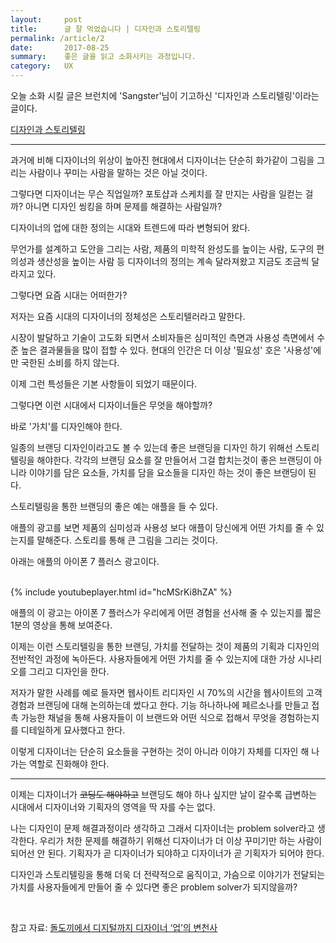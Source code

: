 ```yaml
---
layout:     post
title:      글 잘 먹었습니다 | 디자인과 스토리텔링
permalink: /article/2
date:       2017-08-25
summary:    좋은 글을 읽고 소화시키는 과정입니다.
category: 	UX
---
```



오늘 소화 시킬 글은 브런치에 'Sangster'님이 기고하신 '디자인과 스토리텔링'이라는 글이다.

[디자인과 스토리텔링](https://brunch.co.kr/@sangster/63)

- - -

과거에 비해 디자이너의 위상이 높아진 현대에서 디자이너는 단순히 화가같이 그림을 그리는 사람이나 꾸미는 사람을 말하는 것은 아닐 것이다.

그렇다면 디자이너는 무슨 직업일까? 포토샵과 스케치를 잘 만지는 사람을 일컫는 걸까? 아니면 디자인 씽킹을 하며 문제를 해결하는 사람일까? 

디자이너의 업에 대한 정의는 시대와 트렌드에 따라 변형되어 왔다.

무언가를 설계하고 도안을 그리는 사람, 제품의 미학적 완성도를 높이는 사람, 도구의 편의성과 생산성을 높이는 사람 등 디자이너의 정의는 계속 달라져왔고 지금도 조금씩 달라지고 있다.

그렇다면 요즘 시대는 어떠한가? 

저자는 요즘 시대의 디자이너의 정체성은 스토리텔러라고 말한다.

시장이 발달하고 기술이 고도화 되면서 소비자들은 심미적인 측면과 사용성 측면에서 수준 높은 결과물들을 많이 접할 수 있다. 현대의 인간은 더 이상 '필요성' 호은 '사용성'에만 국한된 소비를 하지 않는다.

이제 그런 특성들은 기본 사항들이 되었기 때문이다. 

그렇다면 이런 시대에서 디자이너들은 무엇을 해야할까?

바로 '가치'를 디자인해야 한다.

일종의 브랜딩 디자인이라고도 볼 수 있는데 좋은 브랜딩을 디자인 하기 위해선 스토리텔링을 해야한다. 각각의 브랜딩 요소를 잘 만들어서 그걸 합치는것이 좋은 브랜딩이 아니라 이야기를 담은 요소들, 가치를 담을 요소들을 디자인 하는 것이 좋은 브랜딩이 된다.

스토리텔링을 통한 브랜딩의 좋은 예는 애플을 들 수 있다. 

애플의 광고를 보면 제품의 심미성과 사용성 보다 애플이 당신에게 어떤 가치를 줄 수 있는지를 말해준다. 스토리를 통해 큰 그림을 그리는 것이다. 

아래는 애플의 아이폰 7 플러스 광고이다.

<br>
{% include youtubeplayer.html id="hcMSrKi8hZA" %}

<br>


애플의 이 광고는 아이폰 7 플러스가 우리에게 어떤 경험을 선사해 줄 수 있는지를 짧은 1분의 영상을 통해 보여준다.

이제는 이런 스토리텔링을 통한 브랜딩, 가치를 전달하는 것이 제품의 기획과 디자인의 전반적인 과정에 녹아든다. 사용자들에게 어떤 가치를 줄 수 있는지에 대한 가상 시나리오를 그리고 디자인을 한다. 

저자가 말한 사례를 예로 들자면 웹사이트 리디자인 시 70%의 시간을 웹사이트의 고객 경험과 브랜딩에 대해 논의하는데 썼다고 한다. 기능 하나하나에 페르소나를 만들고 접촉 가능한 채널을 통해 사용자들이 이 브랜드와 어떤 식으로 접해서 무엇을 경험하는지를 디테일하게 묘사했다고 한다. 

이렇게 디자이너는 단순히 요소들을 구현하는 것이 아니라 이야기 자체를 디자인 해 나가는 역할로 진화해야 한다.

- - -

이제는 디자이너가 ~~코딩도 해야하고~~ 브랜딩도 해야 하나 싶지만 날이 갈수록 급변하는 시대에서 디자이너와 기획자의 영역을 딱 자를 수는 없다. 

나는 디자인이 문제 해결과정이라 생각하고 그래서 디자이너는 problem solver라고 생각한다. 우리가 처한 문제를 해결하기 위해선 디자이너가 더 이상 꾸미기만 하는 사람이 되어선 안 된다. 기획자가 곧 디자이너가 되야하고 디자이너가 곧 기획자가 되어야 한다. 

디자인과 스토리텔링을 통해 더욱 더 전략적으로 움직이고, 가슴으로 이야기가 전달되는 가치를 사용자들에게 만들어 줄 수 있다면 좋은 problem solver가 되지않을까?

<br>

참고 자료: [돌도끼에서 디지털까지 디자이너 ‘업’의 변천사](https://webuildproduct.com/%EB%8F%8C%EB%8F%84%EB%81%BC%EC%97%90%EC%84%9C-%EB%94%94%EC%A7%80%ED%84%B8%EA%B9%8C%EC%A7%80-%EB%94%94%EC%9E%90%EC%9D%B4%EB%84%88-%EC%97%85%EC%9D%98-%EB%B3%80%EC%B2%9C%EC%82%AC-640934501fa6)
